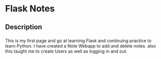 # Flask Notes
<h2>Description</h2>
<h3></h3>This is my first page and go at learning Flask and continuing practice to learn Python. I have created a Note Webapp to add and delete notes. also this taught me to create Users as well as logging in and out.</h3>


